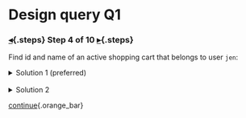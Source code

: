 <div class="top">

# Design query Q1
### [◂](command:katapod.loadPage?step3){.steps} Step 4 of 10 [▸](command:katapod.loadPage?step5){.steps}
</div>

Find id and name of an active shopping cart that belongs to user `jen`:
 
<details>
  <summary>Solution 1 (preferred)</summary>

```
-- Retrieve all carts for jen
-- and scan the result set
-- within an application
-- to find an active cart.
SELECT user_id, cart_name, 
       cart_id, cart_is_active
FROM carts_by_user
WHERE user_id = 'jen';
```

</details>

<br/>

<details>
  <summary>Solution 2</summary>

```
-- Retrieve all carts for jen
-- and scan the result set
-- within Cassandra
-- to find an active cart.
-- Note that this is a rare case of
-- scanning within a small partition
-- when ALLOW FILTERING 
-- might be acceptable. 
SELECT user_id, cart_name, 
       cart_id, cart_is_active
FROM carts_by_user
WHERE user_id = 'jen'
  AND cart_is_active = true 
ALLOW FILTERING;
```

</details>

[continue](command:katapod.loadPage?step5){.orange_bar}